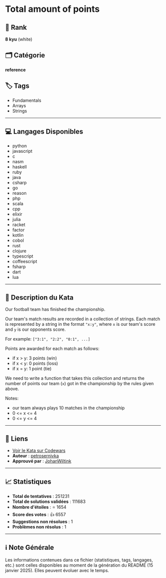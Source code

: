 # Total amount of points

## 🏅 Rank
**8 kyu** (white)

## 🗂️ Catégorie
**reference**

## 🏷️ Tags
- Fundamentals
- Arrays
- Strings

---

## 💻 Langages Disponibles
- python
- javascript
- c
- nasm
- haskell
- ruby
- java
- csharp
- go
- reason
- php
- scala
- cpp
- elixir
- julia
- racket
- factor
- kotlin
- cobol
- rust
- clojure
- typescript
- coffeescript
- fsharp
- dart
- lua

---

## 📜 Description du Kata

Our football team has finished the championship.

Our team's match results are recorded in a collection of strings. Each match is represented by a string in the format `"x:y"`, where `x` is our team's score and `y` is our opponents score.

For example:
```["3:1", "2:2", "0:1", ...]```

Points are awarded for each match as follows:
- if x > y: 3 points (win)
- if x < y: 0 points (loss)
- if x = y: 1 point  (tie)

We need to write a function that takes this collection and returns the number of points our team (`x`) got in the championship by the rules given above.

Notes:
- our team always plays 10 matches in the championship
- 0 <= x <= 4
- 0 <= y <= 4

---

## 🔗 Liens
- [Voir le Kata sur Codewars](https://www.codewars.com/kata/5bb904724c47249b10000131)
- **Auteur** : [petrosernivka](https://www.codewars.com/users/petrosernivka)
- **Approuvé par** : [JohanWiltink](https://www.codewars.com/users/JohanWiltink)

---

## 📈 Statistiques
- **Total de tentatives** : 251231
- **Total de solutions validées** : 111683
- **Nombre d'étoiles** : ⭐ 1654
- **Score des votes** : 👍 6557
- **Suggestions non résolues** : 1
- **Problèmes non résolus** : 1

---

## ℹ️ Note Générale
Les informations contenues dans ce fichier (statistiques, tags, langages, etc.) sont celles disponibles au moment de la génération du README (15 janvier 2025). Elles peuvent évoluer avec le temps.
